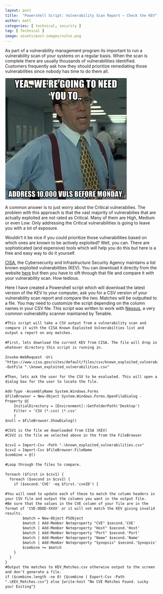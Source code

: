 ```yaml
---
layout: post
title:  "Powershell Script: Vulnerability Scan Report — Check the KEV"
author: matt
categories: [ technical, security ]
tag: [ Technical ]
image: assets/post-images/vulns.png
---
```



As part of a vulnerability management program its important to run a vulnerability scan of your systems on a regular basis. When the scan is complete there are usually thousands of vulnerabilities identified. Customers frequently ask how they should prioritize remediating those vulnerabilities since nobody has time to do them all.

![Vulnerabilities meme](/assets/post-images/address-10k-vulns.jpg)

A common answer is to just worry about the Critical vulnerabilies. The problem with this approach is that the vast majority of vulnerabilies that are actually exploited are not rated as Critical. Many of them are High, Medium or even Low. Only addressing the Critical vulnerabilities is going to leave you with a lot of exposure.

Wouldn’t it be nice if you could prioritize those vulnerabilities based on which ones are known to be actively exploited? Well, you can. There are sophisticated (and expensive) tools which will help you do this but here is a free and easy way to do it yourself.

[CISA](https://www.cisa.gov), the Cybersecurity and Infrastructure Security Agency maintains a list known exploited vulnerabilities (KEV). You can download it directly from the website [here](https://www.cisa.gov/known-exploited-vulnerabilities-catalog) but then you have to sift through that file and compare it with your vulnerability scan. How tedious.

Here I have created a Powershell script which will download the latest version of the KEV to your computer, ask you for a CSV version of your vulnerability scan report and compare the two. Matches will be outputted to a file. You may need to customize the script depending on the column names in your CSV file. This script was written to work with [Nessus](https://www.tenable.com/products/nessus), a very common vulnerability scanner maintaned by Tenable.

```
#This script will take a CSV output from a vulnerability scan and compare it with the CISA Known Exploited Vulnerabilties list and output a report on any matches.

#First, lets download the current KEV from CISA. The file will drop in whatever directory this script is running in.

Invoke-WebRequest -Uri "https://www.cisa.gov/sites/default/files/csv/known_exploited_vulnerabilities.csv" -OutFile ".\known_exploited_vulnerabilities.csv"

#Then, lets ask the user for the CSV to be evaluated. This will open a dialog box for the user to locate the file.

Add-Type -AssemblyName System.Windows.Forms
$FileBrowser = New-Object System.Windows.Forms.OpenFileDialog -Property @{
    InitialDirectory = [Environment]::GetFolderPath('Desktop') 
    Filter = 'CSV (*.csv) |*.csv'
    }
$null = $FileBrowser.ShowDialog()

#CSV1 is the file we downloaded from CISA (KEV)
#CSV2 is the file we selected above in the from the FileBrowser

$csv1 = Import-Csv -Path ".\known_exploited_vulnerabilities.csv"
$csv2 = Import-Csv $FileBrowser.FileName
$combine = @()

#Loop through the files to compare.

foreach ($first in $csv1) {
  foreach ($second in $csv2) {
    if ($second.'CVE' -eq $first.'cveID') {

#You will need to update each of these to match the column headers in your CSV file and output the columns you want in the output file. 
#Be sure that the values in the CVE column of your file are in the format of 'CVE-DDDD-XXXX' or it will not match the KEV giving invalid results. 
        $match = New-Object PSObject
        $match | Add-Member Noteproperty "CVE" $second.'CVE'
        $match | Add-Member Noteproperty "Host" $second.'Host'
        $match | Add-Member Noteproperty "Port" $second.'Port'
        $match | Add-Member Noteproperty "Name" $second.'Name'
        $match | Add-Member Noteproperty "Synopsis" $second.'Synopsis'
        $combine += $match
    }
  }
}
#Output the matches to KEV_Matches.csv otherwise output to the screen and don't generate a file.
if ($combine.length -ne 0) {$combine | Export-Csv -Path ".\KEV_Matches.csv"} else {write-host "No CVE Matches Found. Lucky you! Exiting"}
```